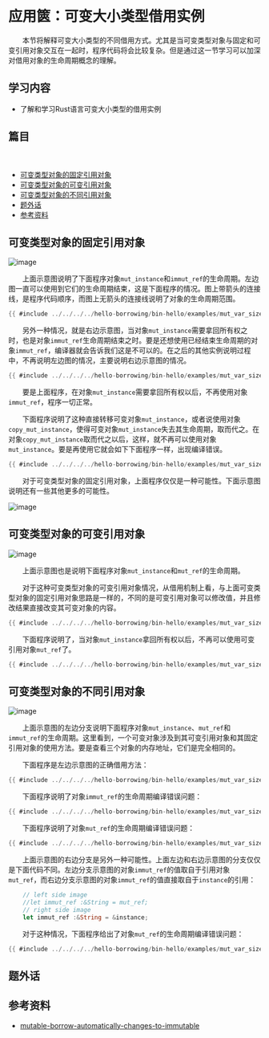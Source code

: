 # 应用篋：可变大小类型借用实例

　　本节将解释可变大小类型的不同借用方式。尤其是当可变类型对象与固定和可变引用对象交互在一起时，程序代码将会比较复杂。但是通过这一节学习可以加深对借用对象的生命周期概念的理解。

## 学习内容
- 了解和学习Rust语言可变大小类型的借用实例

## 篇目
　　
- [可变类型对象的固定引用对象](#可变类型对象的固定引用对象)
- [可变类型对象的可变引用对象](#可变类型对象的可变引用对象)
- [可变类型对象的不同引用对象](#可变类型对象的不同引用对象)
- [题外话](#题外话)
- [参考资料](#参考资料)

## 可变类型对象的固定引用对象

![image](../../hello-borrowing/images/hello_borrowing-16-mut_ref.png)

　　上面示意图说明了下面程序对象`mut_instance`和`immut_ref`的生命周期。左边图一直可以使用到它们的生命周期结束，这是下面程序的情况。图上带箭头的连接线，是程序代码顺序，而图上无箭头的连接线说明了对象的生命周期范围。

```rust
{{ #include ../../../../hello-borrowing/bin-hello/examples/mut_var_sized/string_ref.rs:feature-ok }}
```

　　另外一种情况，就是右边示意图，当对象`mut_instance`需要拿回所有权之时，也是对象`immut_ref`生命周期结束之时。要是还想使用已经结束生命周期的对象`immut_ref`，编译器就会告诉我们这是不可以的。在之后的其他实例说明过程中，不再说明左边图的情况，主要说明右边示意图的情况。

```rust
{{ #include ../../../../hello-borrowing/bin-hello/examples/mut_var_sized/string_ref.rs:feature-error_02 }}
```

　　要是上面程序，在对象`mut_instance`需要拿回所有权以后，不再使用对象`immut_ref`，程序一切正常。

　　下面程序说明了这种直接转移可变对象`mut_instance`，或者说使用对象`copy_mut_instance`，使得可变对象`mut_instance`失去其生命周期，取而代之。在对象`copy_mut_instance`取而代之以后，这样，就不再可以使用对象`mut_instance`。要是再使用它就会如下下面程序一样，出现编译错误。

```rust
{{ #include ../../../../hello-borrowing/bin-hello/examples/mut_var_sized/string_ref.rs:feature-error_01 }}
```

　　对于可变类型对象的固定引用对象，上面程序仅仅是一种可能性。下面示意图说明还有一些其他更多的可能性。

![image](../../hello-borrowing/images/hello_borrowing-15-mut_refs.png)

## 可变类型对象的可变引用对象

![image](../../hello-borrowing/images/hello_borrowing-16-mut_ref.png)

　　上面示意图也是说明下面程序对象`mut_instance`和`mut_ref`的生命周期。

　　对于这种可变类型对象的可变引用对象情况，从借用机制上看，与上面可变类型对象的固定引用对象思路是一样的，不同的是可变引用对象可以修改值，并且修改结果直接改变其可变对象的内容。

```rust
{{ #include ../../../../hello-borrowing/bin-hello/examples/mut_var_sized/string_ref.rs:feature-cp }}
```

　　下面程序说明了，当对象`mut_instance`拿回所有权以后，不再可以使用可变引用对象`mut_ref`了。

```rust
{{ #include ../../../../hello-borrowing/bin-hello/examples/mut_var_sized/string_ref.rs:feature-error_03 }}
```

## 可变类型对象的不同引用对象

![image](../../hello-borrowing/images/hello_borrowing-14-mut_refs.png)

　　上面示意图的左边分支说明下面程序对象`mut_instance`、`mut_ref`和`immut_ref`的生命周期。这里看到，一个可变对象涉及到其可变引用对象和其固定引用对象的使用方法。要是查看三个对象的内存地址，它们是完全相同的。

　　下面程序是左边示意图的正确借用方法：

```rust
{{ #include ../../../../hello-borrowing/bin-hello/examples/mut_var_sized/string_refs.rs:feature-ok }}
```

　　下面程序说明了对象`immut_ref`的生命周期编译错误问题：

```rust
{{ #include ../../../../hello-borrowing/bin-hello/examples/mut_var_sized/string_refs.rs:feature-error_01 }}
```

　　下面程序说明了对象`mut_ref`的生命周期编译错误问题：

```rust
{{ #include ../../../../hello-borrowing/bin-hello/examples/mut_var_sized/string_refs.rs:feature-error_02 }}
```

　　上面示意图的右边分支是另外一种可能性。上面左边和右边示意图的分支仅仅是下面代码不同。左边分支示意图的对象`immut_ref`的值取自于引用对象`mut_ref`，而右边分支示意图的对象`immut_ref`的值直接取自于`instance`的引用：

```rust
    // left side image
    //let immut_ref :&String = mut_ref;
    // right side image
    let immut_ref :&String = &instance;
```

　　对于这种情况，下面程序给出了对象`mut_ref`的生命周期编译错误问题：

```rust
{{ #include ../../../../hello-borrowing/bin-hello/examples/mut_var_sized/string_refs.rs:feature-error_03 }}
```

## 题外话

## 参考资料
- [mutable-borrow-automatically-changes-to-immutable](https://stackoverflow.com/questions/40654940/mutable-borrow-automatically-changes-to-immutable/40655179#40655179)
